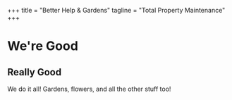 +++
title = "Better Help & Gardens"
tagline = "Total Property Maintenance"
+++

# We're Good

## Really Good

We do it all! Gardens, flowers, and all the other stuff too!

